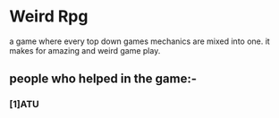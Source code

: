 # Weird Rpg

a game where every top down games mechanics are mixed into one. it makes for amazing and weird game play.


<h2>people who helped in the game:-</h2>                       
<h3>[1]ATU</h3>
